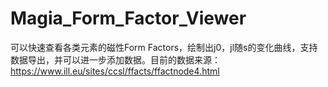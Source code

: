 # Magia_Form_Factor_Viewer
可以快速查看各类元素的磁性Form Factors，绘制出j0，jl随s的变化曲线，支持数据导出，并可以进一步添加数据。目前的数据来源：https://www.ill.eu/sites/ccsl/ffacts/ffactnode4.html
